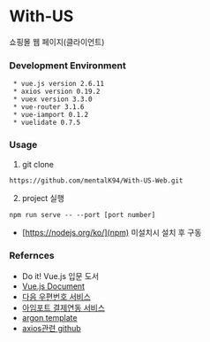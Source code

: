 # With-US
쇼핑몰 웹 페이지(클라이언트)

### Development Environment
```
 * vue.js version 2.6.11 
 * axios version 0.19.2
 * vuex version 3.3.0
 * vue-router 3.1.6
 * vue-iamport 0.1.2
 * vuelidate 0.7.5
 ```

### Usage
 1. git clone
```
https://github.com/mentalK94/With-US-Web.git
```

 2. project 실행
 ```
 npm run serve -- --port [port number]
 ```
 * [https://nodejs.org/ko/](npm) 미설치시 설치 후 구동

### Refernces
 * Do it! Vue.js 입문 도서
 * [Vue.js Document](https://kr.vuejs.org/v2/guide/index.html)
 * [다음 우편번호 서비스](http://postcode.map.daum.net/guide)
 * [아임포트 결제연동 서비스](https://www.iamport.kr)
 * [argon template](https://www.creative-tim.com/product/vue-argon-design-system)
 * [axios관련 github](https://github.com/axios/axios)